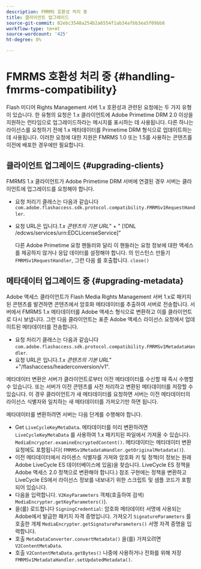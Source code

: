 ```yaml
---
description: FMRMS 호환성 처리 중
title: 클라이언트 업그레이드
source-git-commit: 02ebc3548a254b2a6554f1ab34afbb3ea5f09bb8
workflow-type: tm+mt
source-wordcount: '425'
ht-degree: 0%

---
```


# FMRMS 호환성 처리 중 {#handling-fmrms-compatibility}

Flash 미디어 Rights Management 서버 1.x 호환성과 관련된 요청에는 두 가지 유형이 있습니다. 한 유형의 요청은 1.x 클라이언트에 Adobe Primetime DRM 2.0 이상을 지원하는 런타임으로 업그레이드하라는 메시지를 표시하는 데 사용됩니다. 다른 하나는 라이선스를 요청하기 전에 1.x 메타데이터를 Primetime DRM 형식으로 업데이트하는 데 사용됩니다. 이러한 요청에 대한 지원은 FMRMS 1.0 또는 1.5를 사용하는 콘텐츠를 이전에 배포한 경우에만 필요합니다.

## 클라이언트 업그레이드 {#upgrading-clients}

FMRMS 1.x 클라이언트가 Adobe Primetime DRM 서버에 연결된 경우 서버는 클라이언트에 업그레이드를 요청해야 합니다.

* 요청 처리기 클래스는 다음과 같습니다 `com.adobe.flashaccess.sdk.protocol.compatibility.FMRMSv1RequestHandler`.
* 요청 URL은 입니다.*1.x 콘텐츠의 기본 URL*&quot; + &quot; [!DNL /edcws/services/urn:EDCLicenseService]&quot;

  다른 Adobe Primetime 요청 핸들러와 달리 이 핸들러는 요청 정보에 대한 액세스를 제공하지 않거나 응답 데이터를 설정해야 합니다. 의 인스턴스 만들기 `FMRMSv1RequestHandler`, 그런 다음 를 호출합니다. `close()`

## 메타데이터 업그레이드 중 {#upgrading-metadata}

Adobe 액세스 클라이언트가 Flash Media Rights Management 서버 1.x로 패키지된 콘텐츠를 발견하면 콘텐츠에서 암호화 메타데이터를 추출하여 서버로 전송합니다. 서버에서 FMRMS 1.x 메타데이터를 Adobe 액세스 형식으로 변환하고 이를 클라이언트로 다시 보냅니다. 그런 다음 클라이언트는 표준 Adobe 액세스 라이선스 요청에서 업데이트된 메타데이터를 전송합니다.

* 요청 처리기 클래스는 다음과 같습니다 `com.adobe.flashaccess.sdk.protocol.compatibility.FMRMSv1MetadataHandler`.
* 요청 URL은 입니다.*1.x 콘텐츠의 기본 URL*&quot; +&quot;/flashaccess/headerconversion/v1&quot;.

메타데이터 변환은 서버가 클라이언트로부터 이전 메타데이터를 수신할 때 즉시 수행할 수 있습니다. 또는 서버가 이전 콘텐츠를 사전 처리하고 변환된 메타데이터를 저장할 수 있습니다. 이 경우 클라이언트가 새 메타데이터를 요청하면 서버는 이전 메타데이터의 라이선스 식별자와 일치하는 새 메타데이터를 가져오기만 하면 됩니다.

메타데이터를 변환하려면 서버는 다음 단계를 수행해야 합니다.

* Get `LiveCycleKeyMetaData`. 메타데이터를 미리 변환하려면 `LiveCycleKeyMetaData` 를 사용하여 1.x 패키지된 파일에서 가져올 수 있습니다. `MediaEncrypter.examineEncryptedContent()`. 메타데이터는 메타데이터 변환 요청에도 포함됩니다( `FMRMSv1MetadataHandler.getOriginalMetadata()`).
* 이전 메타데이터에서 라이센스 식별자를 가져와 암호화 키 및 정책(이 정보는 원래 Adobe LiveCycle ES 데이터베이스에 있음)을 찾습니다. LiveCycle ES 정책을 Adobe 액세스 2.0 정책으로 변환해야 합니다.) 참조 구현에는 정책을 변환하고 LiveCycle ES에서 라이선스 정보를 내보내기 위한 스크립트 및 샘플 코드가 포함되어 있습니다.
* 다음을 입력합니다. `V2KeyParameters` 객체(호출하여 검색) `MediaEncrypter.getKeyParameters()`).
* 을(를) 로드합니다 `SigningCredential`: 암호화 메타데이터 서명에 사용되는 Adobe에서 발급한 패키지 자격 증명입니다. 가져오기 `SignatureParameters` 를 호출한 개체 `MediaEncrypter.getSignatureParameters()` 서명 자격 증명을 입력합니다.
* 호출 `MetaDataConverter.convertMetadata()` 을(를) 가져오려면 `V2ContentMetaData`.
* 호출 `V2ContentMetaData.getBytes()` 나중에 사용하거나 전화를 위해 저장 `FMRMSv1MetadataHandler.setUpdatedMetadata()`.
